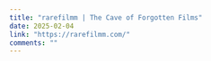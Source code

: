```yaml
---
title: "rarefilmm | The Cave of Forgotten Films"
date: 2025-02-04
link: "https://rarefilmm.com/"
comments: ""
---
```


